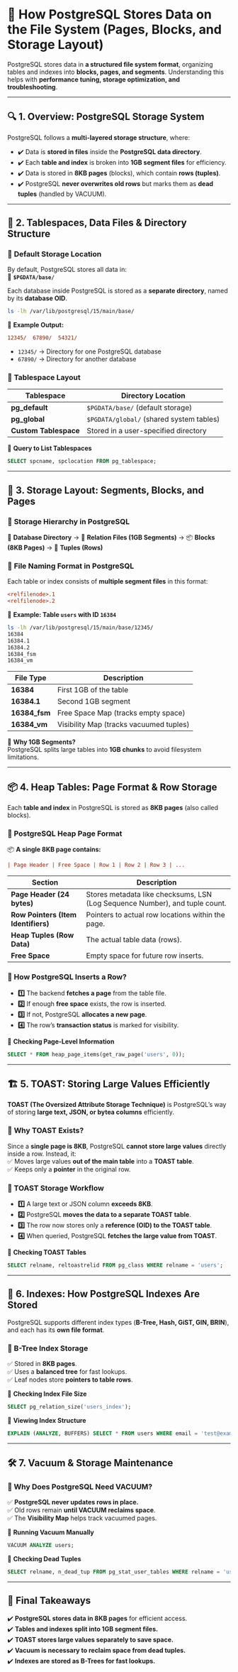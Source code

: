 # 📂 **How PostgreSQL Stores Data on the File System (Pages, Blocks, and Storage Layout)**

PostgreSQL stores data in **a structured file system format**, organizing tables and indexes into **blocks, pages, and segments**. Understanding this helps with **performance tuning, storage optimization, and troubleshooting**.

---

## 🔍 **1. Overview: PostgreSQL Storage System**

PostgreSQL follows a **multi-layered storage structure**, where:

- ✔️ Data is **stored in files** inside the **PostgreSQL data directory**.
- ✔️ Each **table and index** is broken into **1GB segment files** for efficiency.
- ✔️ Data is stored in **8KB pages** (blocks), which contain **rows (tuples)**.
- ✔️ PostgreSQL **never overwrites old rows** but marks them as **dead tuples** (handled by VACUUM).

---

## 📂 **2. Tablespaces, Data Files & Directory Structure**

### 🔹 **Default Storage Location**

By default, PostgreSQL stores all data in:  
📁 **`$PGDATA/base/`**

Each database inside PostgreSQL is stored as a **separate directory**, named by its **database OID**.

```bash
ls -lh /var/lib/postgresql/15/main/base/
```

📌 **Example Output:**

```ini
12345/  67890/  54321/
```

- `12345/` → Directory for one PostgreSQL database
- `67890/` → Directory for another database

### 🔹 **Tablespace Layout**

| Tablespace            | Directory Location                       |
| --------------------- | ---------------------------------------- |
| **pg_default**        | `$PGDATA/base/` (default storage)        |
| **pg_global**         | `$PGDATA/global/` (shared system tables) |
| **Custom Tablespace** | Stored in a user-specified directory     |

📌 **Query to List Tablespaces**

```sql
SELECT spcname, spclocation FROM pg_tablespace;
```

---

## 📏 **3. Storage Layout: Segments, Blocks, and Pages**

### 🔹 **Storage Hierarchy in PostgreSQL**

📂 **Database Directory** → 📄 **Relation Files (1GB Segments)** → 📦 **Blocks (8KB Pages)** → 🔹 **Tuples (Rows)**

### 🔄 **File Naming Format in PostgreSQL**

Each table or index consists of **multiple segment files** in this format:

```ini
<relfilenode>.1
<relfilenode>.2
```

📌 **Example: Table `users` with ID `16384`**

```bash
ls -lh /var/lib/postgresql/15/main/base/12345/
16384
16384.1
16384.2
16384_fsm
16384_vm
```

| File Type     | Description                             |
| ------------- | --------------------------------------- |
| **16384**     | First 1GB of the table                  |
| **16384.1**   | Second 1GB segment                      |
| **16384_fsm** | Free Space Map (tracks empty space)     |
| **16384_vm**  | Visibility Map (tracks vacuumed tuples) |

🔹 **Why 1GB Segments?**  
PostgreSQL splits large tables into **1GB chunks** to avoid filesystem limitations.

---

## 📦 **4. Heap Tables: Page Format & Row Storage**

Each **table and index** in PostgreSQL is stored as **8KB pages** (also called blocks).

### **🔄 PostgreSQL Heap Page Format**

📦 **A single 8KB page contains:**

```ini
| Page Header | Free Space | Row 1 | Row 2 | Row 3 | ...
```

| Section                             | Description                                                                 |
| ----------------------------------- | --------------------------------------------------------------------------- |
| **Page Header (24 bytes)**          | Stores metadata like checksums, LSN (Log Sequence Number), and tuple count. |
| **Row Pointers (Item Identifiers)** | Pointers to actual row locations within the page.                           |
| **Heap Tuples (Row Data)**          | The actual table data (rows).                                               |
| **Free Space**                      | Empty space for future row inserts.                                         |

### **🔄 How PostgreSQL Inserts a Row?**

- **1️⃣** The backend **fetches a page** from the table file.
- **2️⃣** If enough **free space** exists, the row is inserted.
- **3️⃣** If not, PostgreSQL **allocates a new page**.
- **4️⃣** The row’s **transaction status** is marked for visibility.

📌 **Checking Page-Level Information**

```sql
SELECT * FROM heap_page_items(get_raw_page('users', 0));
```

---

## 🏗️ **5. TOAST: Storing Large Values Efficiently**

**TOAST (The Oversized Attribute Storage Technique)** is PostgreSQL’s way of storing **large text, JSON, or bytea columns** efficiently.

### 🔹 **Why TOAST Exists?**

Since a **single page is 8KB**, PostgreSQL **cannot store large values** directly inside a row. Instead, it:  
✅ Moves large values **out of the main table** into a **TOAST table**.  
✅ Keeps only a **pointer** in the original row.

### **🔄 TOAST Storage Workflow**

- **1️⃣** A large text or JSON column **exceeds 8KB**.
- **2️⃣** PostgreSQL **moves the data to a separate TOAST table**.
- **3️⃣** The row now stores only a **reference (OID) to the TOAST table**.
- **4️⃣** When queried, PostgreSQL **fetches the large value from TOAST**.

📌 **Checking TOAST Tables**

```sql
SELECT relname, reltoastrelid FROM pg_class WHERE relname = 'users';
```

---

## 📑 **6. Indexes: How PostgreSQL Indexes Are Stored**

PostgreSQL supports different index types (**B-Tree, Hash, GiST, GIN, BRIN**), and each has its **own file format**.

### **🔹 B-Tree Index Storage**

✅ Stored in **8KB pages**.  
✅ Uses a **balanced tree** for fast lookups.  
✅ Leaf nodes store **pointers to table rows**.

📌 **Checking Index File Size**

```sql
SELECT pg_relation_size('users_index');
```

📌 **Viewing Index Structure**

```sql
EXPLAIN (ANALYZE, BUFFERS) SELECT * FROM users WHERE email = 'test@example.com';
```

---

## 🛠 **7. Vacuum & Storage Maintenance**

### **🔹 Why Does PostgreSQL Need VACUUM?**

✅ **PostgreSQL never updates rows in place.**  
✅ Old rows remain **until VACUUM reclaims space**.  
✅ The **Visibility Map** helps track vacuumed pages.

📌 **Running Vacuum Manually**

```sql
VACUUM ANALYZE users;
```

📌 **Checking Dead Tuples**

```sql
SELECT relname, n_dead_tup FROM pg_stat_user_tables WHERE relname = 'users';
```

---

## 🎯 **Final Takeaways**

✔️ **PostgreSQL stores data in 8KB pages** for efficient access.  
✔️ **Tables and indexes split into 1GB segment files.**  
✔️ **TOAST stores large values separately to save space.**  
✔️ **Vacuum is necessary to reclaim space from dead tuples.**  
✔️ **Indexes are stored as B-Trees for fast lookups.**
